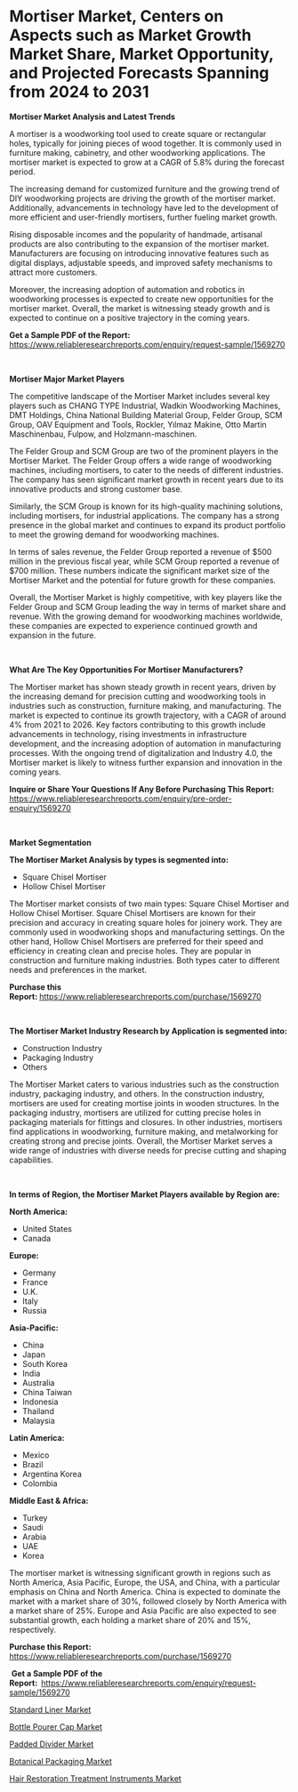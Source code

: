 <p><h1>Mortiser Market, Centers on Aspects such as Market Growth Market Share, Market Opportunity, and Projected Forecasts Spanning from 2024 to 2031</h1></p><p><strong>Mortiser Market Analysis and Latest Trends</strong></p>
<p><p>A mortiser is a woodworking tool used to create square or rectangular holes, typically for joining pieces of wood together. It is commonly used in furniture making, cabinetry, and other woodworking applications. The mortiser market is expected to grow at a CAGR of 5.8% during the forecast period.</p><p>The increasing demand for customized furniture and the growing trend of DIY woodworking projects are driving the growth of the mortiser market. Additionally, advancements in technology have led to the development of more efficient and user-friendly mortisers, further fueling market growth.</p><p>Rising disposable incomes and the popularity of handmade, artisanal products are also contributing to the expansion of the mortiser market. Manufacturers are focusing on introducing innovative features such as digital displays, adjustable speeds, and improved safety mechanisms to attract more customers.</p><p>Moreover, the increasing adoption of automation and robotics in woodworking processes is expected to create new opportunities for the mortiser market. Overall, the market is witnessing steady growth and is expected to continue on a positive trajectory in the coming years.</p></p>
<p><strong>Get a Sample PDF of the Report:&nbsp;</strong> <a href="https://www.reliableresearchreports.com/enquiry/request-sample/1569270">https://www.reliableresearchreports.com/enquiry/request-sample/1569270</a></p>
<p>&nbsp;</p>
<p><strong>Mortiser Major Market Players</strong></p>
<p><p>The competitive landscape of the Mortiser Market includes several key players such as CHANG TYPE Industrial, Wadkin Woodworking Machines, DMT Holdings, China National Building Material Group, Felder Group, SCM Group, OAV Equipment and Tools, Rockler, Yılmaz Makine, Otto Martin Maschinenbau, Fulpow, and Holzmann-maschinen. </p><p>The Felder Group and SCM Group are two of the prominent players in the Mortiser Market. The Felder Group offers a wide range of woodworking machines, including mortisers, to cater to the needs of different industries. The company has seen significant market growth in recent years due to its innovative products and strong customer base.</p><p>Similarly, the SCM Group is known for its high-quality machining solutions, including mortisers, for industrial applications. The company has a strong presence in the global market and continues to expand its product portfolio to meet the growing demand for woodworking machines.</p><p>In terms of sales revenue, the Felder Group reported a revenue of $500 million in the previous fiscal year, while SCM Group reported a revenue of $700 million. These numbers indicate the significant market size of the Mortiser Market and the potential for future growth for these companies.</p><p>Overall, the Mortiser Market is highly competitive, with key players like the Felder Group and SCM Group leading the way in terms of market share and revenue. With the growing demand for woodworking machines worldwide, these companies are expected to experience continued growth and expansion in the future.</p></p>
<p>&nbsp;</p>
<p><strong>What Are The Key Opportunities For Mortiser Manufacturers?</strong></p>
<p><p>The Mortiser market has shown steady growth in recent years, driven by the increasing demand for precision cutting and woodworking tools in industries such as construction, furniture making, and manufacturing. The market is expected to continue its growth trajectory, with a CAGR of around 4% from 2021 to 2026. Key factors contributing to this growth include advancements in technology, rising investments in infrastructure development, and the increasing adoption of automation in manufacturing processes. With the ongoing trend of digitalization and Industry 4.0, the Mortiser market is likely to witness further expansion and innovation in the coming years.</p></p>
<p><strong>Inquire or Share Your Questions If Any Before Purchasing This Report:</strong> <a href="https://www.reliableresearchreports.com/enquiry/pre-order-enquiry/1569270">https://www.reliableresearchreports.com/enquiry/pre-order-enquiry/1569270</a></p>
<p>&nbsp;</p>
<p><strong>Market Segmentation</strong></p>
<p><strong>The Mortiser Market Analysis by types is segmented into:</strong></p>
<p><ul><li>Square Chisel Mortiser</li><li>Hollow Chisel Mortiser</li></ul></p>
<p><p>The Mortiser market consists of two main types: Square Chisel Mortiser and Hollow Chisel Mortiser. Square Chisel Mortisers are known for their precision and accuracy in creating square holes for joinery work. They are commonly used in woodworking shops and manufacturing settings. On the other hand, Hollow Chisel Mortisers are preferred for their speed and efficiency in creating clean and precise holes. They are popular in construction and furniture making industries. Both types cater to different needs and preferences in the market.</p></p>
<p><strong>Purchase this Report:&nbsp;</strong><a href="https://www.reliableresearchreports.com/purchase/1569270">https://www.reliableresearchreports.com/purchase/1569270</a></p>
<p>&nbsp;</p>
<p><strong>The Mortiser Market Industry Research by Application is segmented into:</strong></p>
<p><ul><li>Construction Industry</li><li>Packaging Industry</li><li>Others</li></ul></p>
<p><p>The Mortiser Market caters to various industries such as the construction industry, packaging industry, and others. In the construction industry, mortisers are used for creating mortise joints in wooden structures. In the packaging industry, mortisers are utilized for cutting precise holes in packaging materials for fittings and closures. In other industries, mortisers find applications in woodworking, furniture making, and metalworking for creating strong and precise joints. Overall, the Mortiser Market serves a wide range of industries with diverse needs for precise cutting and shaping capabilities.</p></p>
<p>&nbsp;</p>
<p><strong>In terms of Region, the Mortiser Market Players available by Region are:</strong></p>
<p>
    <p> <strong> North America: </strong>
        <ul>
            <li>United States</li>
            <li>Canada</li>
        </ul>
        </p> 
    <p> <strong> Europe: </strong>
        <ul>
            <li>Germany</li>
            <li>France</li>
            <li>U.K.</li>
            <li>Italy</li>
            <li>Russia</li>
        </ul>
        </p> 
    <p> <strong> Asia-Pacific: </strong>
        <ul>
            <li>China</li>
            <li>Japan</li>
            <li>South Korea</li>
            <li>India</li>
            <li>Australia</li>
            <li>China Taiwan</li>
            <li>Indonesia</li>
            <li>Thailand</li>
            <li>Malaysia</li>
        </ul>
        </p> 
    <p> <strong> Latin America: </strong>
        <ul>
            <li>Mexico</li>
            <li>Brazil</li>
            <li>Argentina Korea</li>
            <li>Colombia</li>
        </ul>
        </p> 
    <p> <strong> Middle East & Africa: </strong>
        <ul>
            <li>Turkey</li>
            <li>Saudi</li>
            <li>Arabia</li>
            <li>UAE</li>
            <li>Korea</li>
        </ul>
    </p>
    </p>
<p><p>The mortiser market is witnessing significant growth in regions such as North America, Asia Pacific, Europe, the USA, and China, with a particular emphasis on China and North America. China is expected to dominate the market with a market share of 30%, followed closely by North America with a market share of 25%. Europe and Asia Pacific are also expected to see substantial growth, each holding a market share of 20% and 15%, respectively.</p></p>
<p><strong>Purchase this Report: </strong><a href="https://www.reliableresearchreports.com/purchase/1569270">https://www.reliableresearchreports.com/purchase/1569270</a></p>
<p>&nbsp;<strong>Get a Sample PDF of the Report:&nbsp;&nbsp;</strong><a href="https://www.reliableresearchreports.com/enquiry/request-sample/1569270">https://www.reliableresearchreports.com/enquiry/request-sample/1569270</a></p>
<p><strong></strong></p>
<p><p><a href="https://github.com/AKSHATREPORTPRIME/Market-Research-Report-List-3/blob/main/standard-liner-market.md">Standard Liner Market</a></p><p><a href="https://issuu.com/reportprime-2/docs/bottle-pourer-cap-market-size-2030.pptx">Bottle Pourer Cap Market</a></p><p><a href="https://github.com/josesg55/Market-Research-Report-List-1/blob/main/padded-divider-market.md">Padded Divider Market</a></p><p><a href="https://github.com/indrystar/Market-Research-Report-List-2/blob/main/botanical-packaging-market.md">Botanical Packaging Market</a></p><p><a href="https://issuu.com/reportprime-2/docs/hair-restoration-treatment-instruments-market-size">Hair Restoration Treatment Instruments Market</a></p></p>